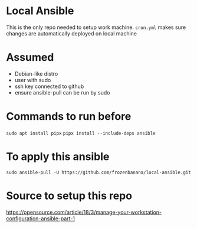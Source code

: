 # Local Ansible
This is the only repo needed to setup work machine. `cron.yml` makes sure changes are automatically deployed on local machine

# Assumed
- Debian-like distro
- user with sudo
- ssh key connected to github
- ensure ansible-pull can be run by sudo

# Commands to run before
`sudo apt install pipx`
`pipx install --include-deps ansible`


# To apply this ansible
`sudo ansible-pull -U https://github.com/frozenbanana/local-ansible.git`

# Source to setup this repo
https://opensource.com/article/18/3/manage-your-workstation-configuration-ansible-part-1
